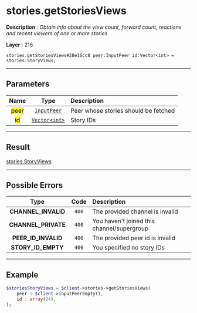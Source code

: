 # stories.getStoriesViews

**Description** : *Obtain info about the view count, forward count, reactions and recent viewers of one or more stories*

**Layer** : 216

```tl
stories.getStoriesViews#28e16cc8 peer:InputPeer id:Vector<int> = stories.StoryViews;
```

---

## Parameters

| Name | Type | Description |
| :---: | :---: | :--- |
| <mark>peer</mark> | [`InputPeer`](type/InputPeer) | Peer whose stories should be fetched |
| <mark>id</mark> | [`Vector<int>`](type/int) | Story IDs |

---

## Result

[stories.StoryViews](type/stories.StoryViews)

---

## Possible Errors

| Type | Code | Description |
| :---: | :---: | :--- |
| **CHANNEL_INVALID** | `400` | The provided channel is invalid |
| **CHANNEL_PRIVATE** | `400` | You haven't joined this channel/supergroup |
| **PEER_ID_INVALID** | `400` | The provided peer id is invalid |
| **STORY_ID_EMPTY** | `400` | You specified no story IDs |

---

## Example

```php
$storiesStoryViews = $client->stories->getStoriesViews(
	peer : $client->inputPeerEmpty(),
	id : array(24),
);
```
